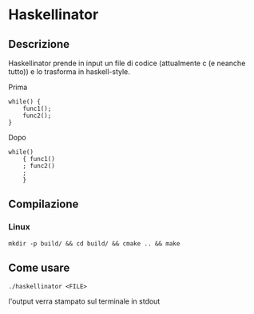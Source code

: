 # Haskellinator

## Descrizione

Haskellinator prende in input un file di codice (attualmente c (e neanche tutto)) e lo trasforma in haskell-style.


Prima

    while() {
        func1();
        func2();
    }

Dopo

    while()
        { func1()
        ; func2()
        ;
        }


## Compilazione

### Linux

    mkdir -p build/ && cd build/ && cmake .. && make

## Come usare

    ./haskellinator <FILE>

l'output verra stampato sul terminale in stdout
